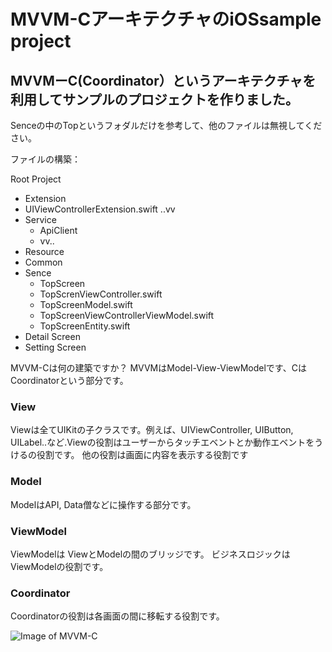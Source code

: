 # MVVM-CアーキテクチャのiOSsample project

## MVVMーC(Coordinator）というアーキテクチャを利用してサンプルのプロジェクトを作りました。

Senceの中のTopというフォダルだけを参考して、他のファイルは無視してください。

ファイルの構築：

Root Project
  - Extension
   - UIViewControllerExtension.swift ..vv
  - Service
    - ApiClient
    - vv..
  - Resource
  - Common
  - Sence
    - TopScreen
     - TopScrenViewController.swift
     - TopScreenModel.swift
     - TopScreenViewControllerViewModel.swift
     - TopScreenEntity.swift 
   - Detail Screen
   - Setting Screen


MVVM-Cは何の建築ですか？
MVVMはModel-View-ViewModelです、CはCoordinatorという部分です。



### View
Viewは全てUIKitの子クラスです。例えば、UIViewController, UIButton, UILabel..など.Viewの役割はユーザーからタッチエベントとか動作エベントをうけるの役割です。
他の役割は画面に内容を表示する役割です

### Model

ModelはAPI, Data僧などに操作する部分です。

### ViewModel

ViewModelは ViewとModelの間のブリッジです。
ビジネスロジックは ViewModelの役割です。

### Coordinator
Coordinatorの役割は各画面の間に移転する役割です。

 
![Image of MVVM-C](https://marcosantadev.com/wp-content/uploads/mvvm-c.jpg?v=1)

